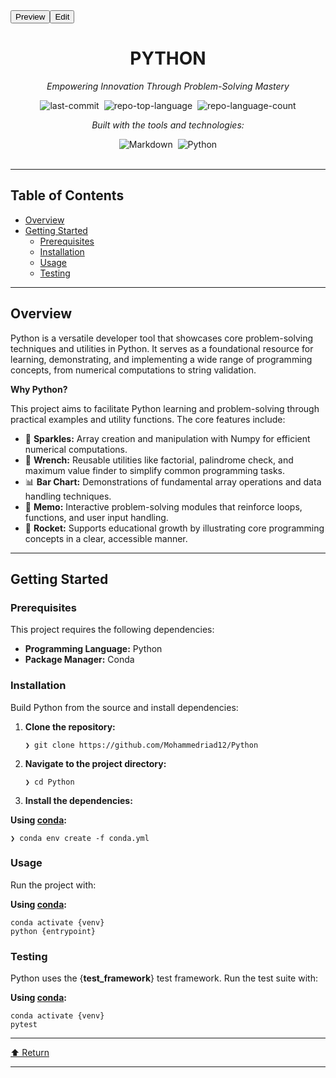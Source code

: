 <div dir="ltr" data-orientation="horizontal" class="mt-4"><div role="tablist" aria-orientation="horizontal" class="h-10 items-center justify-center rounded-md bg-muted p-1 text-muted-foreground grid w-full grid-cols-2" tabindex="0" data-orientation="horizontal" style="outline: none;"><button type="button" role="tab" aria-selected="true" aria-controls="radix-:r60:-content-preview" data-state="active" id="radix-:r60:-trigger-preview" class="inline-flex items-center justify-center whitespace-nowrap rounded-sm px-3 py-1.5 text-sm font-medium ring-offset-background transition-all focus-visible:outline-none focus-visible:ring-2 focus-visible:ring-ring focus-visible:ring-offset-2 disabled:pointer-events-none disabled:opacity-50 data-[state=active]:bg-background data-[state=active]:text-foreground data-[state=active]:shadow-sm" tabindex="-1" data-orientation="horizontal" data-radix-collection-item="">Preview</button><button type="button" role="tab" aria-selected="false" aria-controls="radix-:r60:-content-edit" data-state="inactive" id="radix-:r60:-trigger-edit" class="inline-flex items-center justify-center whitespace-nowrap rounded-sm px-3 py-1.5 text-sm font-medium ring-offset-background transition-all focus-visible:outline-none focus-visible:ring-2 focus-visible:ring-ring focus-visible:ring-offset-2 disabled:pointer-events-none disabled:opacity-50 data-[state=active]:bg-background data-[state=active]:text-foreground data-[state=active]:shadow-sm" tabindex="-1" data-orientation="horizontal" data-radix-collection-item="">Edit</button></div><div data-state="active" data-orientation="horizontal" role="tabpanel" aria-labelledby="radix-:r60:-trigger-preview" id="radix-:r60:-content-preview" tabindex="0" class="mt-2 ring-offset-background focus-visible:outline-none focus-visible:ring-2 focus-visible:ring-ring focus-visible:ring-offset-2" style=""><div class="border border-border rounded-lg bg-background p-6 shadow-sm"><div class="prose prose-sm md:prose-base lg:prose-lg max-w-none prose-headings:font-bold prose-a:text-blue-600" style="user-select: none;"><div id="top" class="">

<div align="center" class="text-center">
<h1>PYTHON</h1>
<p><em>Empowering Innovation Through Problem-Solving Mastery</em></p>

<img alt="last-commit" src="https://img.shields.io/github/last-commit/Mohammedriad12/Python?style=flat&amp;logo=git&amp;logoColor=white&amp;color=0080ff" class="inline-block mx-1" style="margin: 0px 2px;">
<img alt="repo-top-language" src="https://img.shields.io/github/languages/top/Mohammedriad12/Python?style=flat&amp;color=0080ff" class="inline-block mx-1" style="margin: 0px 2px;">
<img alt="repo-language-count" src="https://img.shields.io/github/languages/count/Mohammedriad12/Python?style=flat&amp;color=0080ff" class="inline-block mx-1" style="margin: 0px 2px;">
<p><em>Built with the tools and technologies:</em></p>
<img alt="Markdown" src="https://img.shields.io/badge/Markdown-000000.svg?style=flat&amp;logo=Markdown&amp;logoColor=white" class="inline-block mx-1" style="margin: 0px 2px;">
<img alt="Python" src="https://img.shields.io/badge/Python-3776AB.svg?style=flat&amp;logo=Python&amp;logoColor=white" class="inline-block mx-1" style="margin: 0px 2px;">
</div>
<br>
<hr>
<h2>Table of Contents</h2>
<ul class="list-disc pl-4 my-0">
<li class="my-0"><a href="#overview">Overview</a></li>
<li class="my-0"><a href="#getting-started">Getting Started</a>
<ul class="list-disc pl-4 my-0">
<li class="my-0"><a href="#prerequisites">Prerequisites</a></li>
<li class="my-0"><a href="#installation">Installation</a></li>
<li class="my-0"><a href="#usage">Usage</a></li>
<li class="my-0"><a href="#testing">Testing</a></li>
</ul>
</li>
</ul>
<hr>
<h2>Overview</h2>
<p>Python is a versatile developer tool that showcases core problem-solving techniques and utilities in Python. It serves as a foundational resource for learning, demonstrating, and implementing a wide range of programming concepts, from numerical computations to string validation.</p>
<p><strong>Why Python?</strong></p>
<p>This project aims to facilitate Python learning and problem-solving through practical examples and utility functions. The core features include:</p>
<ul class="list-disc pl-4 my-0">
<li class="my-0">🧮 <strong>Sparkles:</strong> Array creation and manipulation with Numpy for efficient numerical computations.</li>
<li class="my-0">🔧 <strong>Wrench:</strong> Reusable utilities like factorial, palindrome check, and maximum value finder to simplify common programming tasks.</li>
<li class="my-0">📊 <strong>Bar Chart:</strong> Demonstrations of fundamental array operations and data handling techniques.</li>
<li class="my-0">📝 <strong>Memo:</strong> Interactive problem-solving modules that reinforce loops, functions, and user input handling.</li>
<li class="my-0">🚀 <strong>Rocket:</strong> Supports educational growth by illustrating core programming concepts in a clear, accessible manner.</li>
</ul>
<hr>
<h2>Getting Started</h2>
<h3>Prerequisites</h3>
<p>This project requires the following dependencies:</p>
<ul class="list-disc pl-4 my-0">
<li class="my-0"><strong>Programming Language:</strong> Python</li>
<li class="my-0"><strong>Package Manager:</strong> Conda</li>
</ul>
<h3>Installation</h3>
<p>Build Python from the source and install dependencies:</p>
<ol>
<li class="my-0">
<p><strong>Clone the repository:</strong></p>
<pre><code class="language-sh">❯ git clone https://github.com/Mohammedriad12/Python
</code></pre>
</li>
<li class="my-0">
<p><strong>Navigate to the project directory:</strong></p>
<pre><code class="language-sh">❯ cd Python
</code></pre>
</li>
<li class="my-0">
<p><strong>Install the dependencies:</strong></p>
</li>
</ol>
<p><strong>Using <a href="https://docs.conda.io/">conda</a>:</strong></p>
<pre><code class="language-sh">❯ conda env create -f conda.yml
</code></pre>
<h3>Usage</h3>
<p>Run the project with:</p>
<p><strong>Using <a href="https://docs.conda.io/">conda</a>:</strong></p>
<pre><code class="language-sh">conda activate {venv}
python {entrypoint}
</code></pre>
<h3>Testing</h3>
<p>Python uses the {<strong>test_framework</strong>} test framework. Run the test suite with:</p>
<p><strong>Using <a href="https://docs.conda.io/">conda</a>:</strong></p>
<pre><code class="language-sh">conda activate {venv}
pytest
</code></pre>
<hr>
<div align="left" class=""><a href="#top">⬆ Return</a></div>
<hr></div></div></div></div><div data-state="inactive" data-orientation="horizontal" role="tabpanel" aria-labelledby="radix-:r60:-trigger-edit" hidden="" id="radix-:r60:-content-edit" tabindex="0" class="mt-2 ring-offset-background focus-visible:outline-none focus-visible:ring-2 focus-visible:ring-ring focus-visible:ring-offset-2"></div></div>
